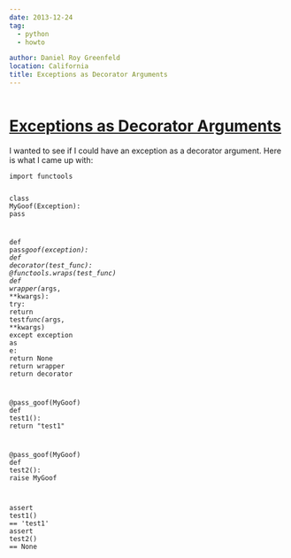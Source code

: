 ```yaml
---
date: 2013-12-24
tag:
  - python
  - howto

author: Daniel Roy Greenfeld
location: California
title: Exceptions as Decorator Arguments
---
```


<div class="twelve wide column">
  <h1 class="ui block header">
    <div class="content">
      <a href="/exceptions-as-decorator-arguments "
        >Exceptions as Decorator Arguments</a
      >
    </div>
  </h1>
  <p>
    I wanted to see if I could have an exception as a decorator argument. Here
    is what I came up with:
  </p>
  <div class="codehilite ui secondary segment">
    <pre><span></span><code><span class="kn">import</span> <span class="nn">functools</span>

<span class="k">class</span> <span class="nc">MyGoof</span><span class="p">(</span><span class="ne">Exception</span><span class="p">):</span>
<span class="k">pass</span>

<span class="k">def</span> <span class="nf">pass*goof</span><span class="p">(</span><span class="n">exception</span><span class="p">):</span>
<span class="k">def</span> <span class="nf">decorator</span><span class="p">(</span><span class="n">test_func</span><span class="p">):</span>
<span class="nd">@functools.wraps</span><span class="p">(</span><span class="n">test_func</span><span class="p">)</span>
<span class="k">def</span> <span class="nf">wrapper</span><span class="p">(</span><span class="o">*</span><span class="n">args</span><span class="p">,</span> <span class="o">\*\*</span><span class="n">kwargs</span><span class="p">):</span>
<span class="k">try</span><span class="p">:</span>
<span class="k">return</span> <span class="n">test*func</span><span class="p">(</span><span class="o">*</span><span class="n">args</span><span class="p">,</span> <span class="o">\*\*</span><span class="n">kwargs</span><span class="p">)</span>
<span class="k">except</span> <span class="n">exception</span> <span class="k">as</span> <span class="n">e</span><span class="p">:</span>
<span class="k">return</span> <span class="bp">None</span>
<span class="k">return</span> <span class="n">wrapper</span>
<span class="k">return</span> <span class="n">decorator</span>

<span class="nd">@pass_goof</span><span class="p">(</span><span class="n">MyGoof</span><span class="p">)</span>
<span class="k">def</span> <span class="nf">test1</span><span class="p">():</span>
<span class="k">return</span> <span class="s2">"test1"</span>

<span class="nd">@pass_goof</span><span class="p">(</span><span class="n">MyGoof</span><span class="p">)</span>
<span class="k">def</span> <span class="nf">test2</span><span class="p">():</span>
<span class="k">raise</span> <span class="n">MyGoof</span>

<span class="k">assert</span> <span class="n">test1</span><span class="p">()</span> <span class="o">==</span> <span class="s1">'test1'</span>
<span class="k">assert</span> <span class="n">test2</span><span class="p">()</span> <span class="o">==</span> <span class="bp">None</span>
</code></pre>
  </div>

  </div>

